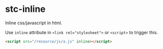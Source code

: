 # stc-inline

Inline css/javascript in html.

Use `inline` attribute in `<link rel="stylesheet">` or `<script>` to trigger this.

```html
<script src="/resource/js/a.js" inline></script>
```
